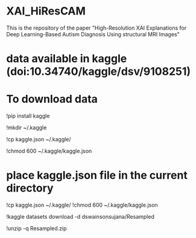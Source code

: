 # XAI_HiResCAM
This is the repository of the paper "High-Resolution XAI Explanations for Deep Learning-Based Autism Diagnosis Using structural MRI Images"
# data available in kaggle (doi:10.34740/kaggle/dsv/9108251)


# To download data 
!pip install kaggle

!mkdir ~/.kaggle

!cp kaggle.json ~/.kaggle/

!chmod 600 ~/.kaggle/kaggle.json

# place kaggle.json file in the current directory

!cp kaggle.json ~/.kaggle/
!chmod 600 ~/.kaggle/kaggle.json

!kaggle datasets download -d dswainsonsujana/Resampled

!unzip -q Resampled.zip
